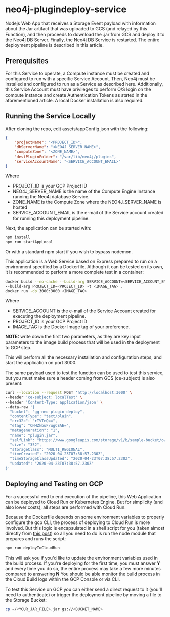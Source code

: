 # neo4j-plugindeploy-service
Nodejs Web App that receives a Storage Event payload with information about the Jar artifact that was uploaded to GCS (and relayed by this Function), and then proceeds to download the .jar from GCS and deploy it to the Neo4j DB Server. Finally, the Neo4j DB Service is restarted. The entire deployment pipeline is described in this article.
## Prerequisites
For this Service to operate, a Compute instance must be created and configured to run with a specific Service Account. Then, Neo4j must be installed and configured to run as a Service as described here.  Additionally, this Service Account must have privileges to perform O/S login on the compute instance and create Authentication Tokens as stated in the aforementioned article.
A local Docker installation is also required.
## Running the Service Locally
After cloning the repo, edit assets/appConfig.json with the following:
```json
{
    "projectName": "<PROJECT_ID>",
    "dbServerName": "<NEO4J_SERVER_NAME>",
    "computeZone": "<ZONE_NAME>",
    "destPluginFolder": "/var/lib/neo4j/plugins",
    "serviceAccountName": "<SERVICE_ACCOUNT_EMAIL>"
}
```
Where
- PROJECT_ID is your GCP Project ID
- NEO4J_SERVER_NAME is the name of the Compute Engine Instance running the Neo4j database Service.
- ZONE_NAME is the Compute Zone where the NEO4J_SERVER_NAME is hosted
- SERVICE_ACCOUNT_EMAIL is the e-mail of the Service account created for running this deployment pipeline.

Next, the application can be started with:
```bash
npm install
npm run startAppLocal
```

Or with a standard npm start if you wish to bypass nodemon.

This application is a Web Service based on Express prepared to run on a environment specified by a Dockerfile. Although it can be tested on its own, it is recommended to perform a more complete test in a container:
```bash
docker build --no-cache --build-arg SERVICE_ACCOUNT=<SERVICE_ACCOUNT_EMAIL> \
--build-arg PROJECT_ID=<PROJECT_ID> -t <IMAGE_TAG> . 
docker run -dp 3000:3000 <IMAGE_TAG>
```
Where
- SERVICE_ACCOUNT is the e-mail of the Service Account created for executing the deployment pipeline.
- PROJECT_ID is your GCP Project ID
- IMAGE_TAG is the Docker Image tag of your preference.

__NOTE:__ write down the first two parameters, as they are key input parameters to the image build process that will be used in the deployment to GCP step.

This will perform all the necessary installation and configuration steps, and start the application on port 3000.

The same payload used to test the function can be used to test this service, but you must make sure a header coming from GCS (ce-subject) is also present:
```bash
curl --location --request POST 'http://localhost:3000' \
--header 'ce-subject: localTest' \
--header 'Content-Type: application/json' \
--data-raw '{
  "bucket": "gg-neo-plugin-deploy",
  "contentType": "text/plain",
  "crc32c": "rTVTeQ==",
  "etag": "CNHZkbuF/ugCEAE=",
  "metageneration": "1",
  "name": "plugin.jar",
  "selfLink": "https://www.googleapis.com/storage/v1/b/sample-bucket/o/folder/Test.cs",
  "size": "352",
  "storageClass": "MULTI_REGIONAL",
  "timeCreated": "2020-04-23T07:38:57.230Z",
  "timeStorageClassUpdated": "2020-04-23T07:38:57.230Z",
  "updated": "2020-04-23T07:38:57.230Z"
}'
```
## Deploying and Testing on GCP
For a successful end to end execution of the pipeline, this Web Application can be deployed to Cloud Run or Kubernetes Engine. But for simplicity (and also lower costs), all steps are performed with Cloud Run.

Because the Dockerfile depends on some environment variables to properly configure the gcp CLI, the process of deploying to Cloud Run is more involved. But this logic is encapsulated in a shell script for you (taken almost directly from [this post](https://til.simonwillison.net/cloudrun/using-build-args-with-cloud-run)) so all you need to do is run the node module that prepares and runs the script:

```bash
npm run deployToCloudRun
```
This will ask you if you'd like to update the environment variables used in the build process. If you're deploying for the first time, you must answer __Y__ and every time you do so, the entire process may take a few more minutes compared to answering __N__
You should be able monitor the build process in the Cloud Build logs within the GCP Console or via CLI.

To test this Service on GCP you can either send a direct request to it (you'll need to authenticate) or trigger the deployment pipeline by moving a file to the Storage Bucket:

```bash
cp ~/<YOUR_JAR_FILE>.jar gs://<BUCKET_NAME>
```

